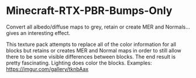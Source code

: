 # Minecraft-RTX-PBR-Bumps-Only
Convert all albedo/diffuse maps to grey, retain or create MER and Normals... gives an interesting effect.

This texture pack attempts to replace all of the color information for all blocks but retains or creates MER and Normal maps in order to still allow there to be some visible differences between blocks. The end result is pretty fascinating. Lighting does color the blocks.
Examples: https://imgur.com/gallery/tknbAax
